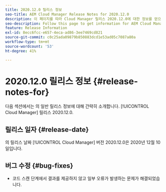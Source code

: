 ```yaml
---
title: 2020.12.0 릴리스 정보
seo-title: AEM Cloud Manager Release Notes for 2020.12.0
description: 이 페이지를 따라 Cloud Manager 릴리스 2020.12.0에 대한 정보를 얻으십시오
seo-description: Follow this page to get information for AEM Cloud Manager Release 2020.12.0
feature: Release Information
exl-id: 8ecc6fcc-e657-4eca-ad86-3ee7469cd821
source-git-commit: c0c25ada09879b850883dcd1e53ad05c7087a80a
workflow-type: tm+mt
source-wordcount: '53'
ht-degree: 41%

---
```


# 2020.12.0 릴리스 정보 {#release-notes-for}

다음 섹션에서는 의 일반 릴리스 정보에 대해 간략히 소개합니다. [!UICONTROL Cloud Manager] 릴리스 2020.12.0.

## 릴리스 일자 {#release-date}

의 릴리스 날짜 [!UICONTROL Cloud Manager] 버전 2020.12.0은 2020년 12월 10일입니다.

## 버그 수정 {#bug-fixes}

* 코드 스캔 단계에서 결과를 제공하지 않고 일부 오류가 발생하는 문제가 해결되었습니다.
